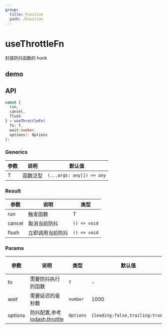 ```yaml
---
group:
  title: Function
  path: /Function
---
```


# useThrottleFn

封装防抖函数的 hook

## demo

<code src="./Demo/index.tsx"></code>

## API

```typescript
const {
  run,
  cancel,
  flush
} = useThrottleFn(
  fn: T,
  wait:number,
  options?: Options
);
```

### Generics

| **参数** | **说明** | **默认值**                |
| -------- | -------- | ------------------------- |
| T        | 函数泛型 | `(...args: any[]) => any` |

### Result

| **参数** | **说明**         | **类型**     |
| -------- | ---------------- | ------------ |
| run      | 触发函数         | T            |
| cancel   | 取消当前防抖     | `() => void` |
| flush    | 立即调用当前防抖 | `() => void` |

### Params

| **参数** | **说明**                                                                      | **类型**  | **默认值**                      | 必填 |
| -------- | ----------------------------------------------------------------------------- | --------- | ------------------------------- | ---- |
| fn       | 需要防抖执行的函数                                                            | `T`       | -                               | 是   |
| _wait_   | 需要延迟的毫秒数                                                              | `number`  | 1000                            | 否   |
| options  | 防抖配置,参考[lodash.throttle](https://www.lodashjs.com/docs/lodash.throttle) | `Options` | `{leading:false,trailing:true}` | 否   |

###
